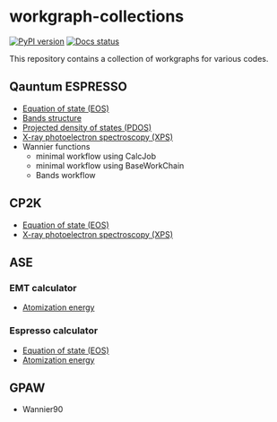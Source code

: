 # workgraph-collections
[![PyPI version](https://badge.fury.io/py/workgraph-collections.svg)](https://badge.fury.io/py/workgraph-collections)
[![Docs status](https://readthedocs.org/projects/workgraph-collections/badge)](http://workgraph-collections.readthedocs.io/)


This repository contains a collection of workgraphs for various codes.

## Qauntum ESPRESSO

- [Equation of state (EOS)](https://workgraph-collections.readthedocs.io/en/latest/qe/eos.html)
- [Bands structure](https://workgraph-collections.readthedocs.io/en/latest/qe/bands.html)
- [Projected density of states (PDOS)](https://workgraph-collections.readthedocs.io/en/latest/qe/pdos.html)
- [X-ray photoelectron spectroscopy (XPS)](https://workgraph-collections.readthedocs.io/en/latest/qe/xps.html)
- Wannier functions
    - minimal workflow using CalcJob
    - minimal workflow using BaseWorkChain
    - Bands workflow

## CP2K

- [Equation of state (EOS)](https://workgraph-collections.readthedocs.io/en/latest/cp2k/eos.html)
- [X-ray photoelectron spectroscopy (XPS)](https://workgraph-collections.readthedocs.io/en/latest/cp2k/xps.html)


## ASE

### EMT calculator
- [Atomization energy](https://workgraph-collections.readthedocs.io/en/latest/ase/emt.html)

### Espresso calculator

- [Equation of state (EOS)](https://workgraph-collections.readthedocs.io/en/latest/ase/espresso/eos.html)
- [Atomization energy](https://workgraph-collections.readthedocs.io/en/latest/ase/espresso/atomization.html)


## GPAW
- Wannier90
